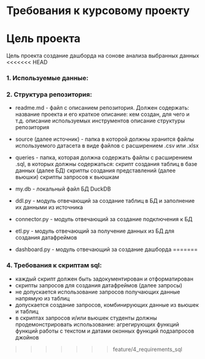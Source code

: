 # Требования к курсовому проекту
# Цель проекта
Цель проекта создание дашборда на сонове анализа  выбранных данных
<<<<<<< HEAD
### 1. Используемые данные:
### 2. Структура репозитория:
* readme.md - файл с описанием репозитория. Должен содержать:
название проекта и его краткое описание: кем создан, для чего и т.д.
описание используемых инструментов
описание структуры репозитория

* source (далее источник) - папка в которой должны хранится файлы используемого датасета в виде файлов с расширением .csv или .xlsx
* queries - папка, которая должна содержать файлы с расширением .sql, в которых должны содержаться:
скрипт создания таблиц в базе данных (далее БД)
скрипты создания представлений (далее вьюшки)
скрипты запросов к вьюшкам
* my.db - локальный файл БД DuckDB
* ddl.py - модуль отвечающий за создание таблиц в БД и заполнение их данными из источника
* connector.py - модуль отвечающий за создание подключения к БД
* etl.py - модуль отвечающий за получение данных из БД для создания датафреймов
* dashboard.py - модуль отвечающий за создание дашборда
=======
### 4. Требования к скриптам sql:
* каждый скрипт должен быть задокументирован и отформатирован
* скрипты запросов для создания датафреймов (далее запросы)
* не допускается использование запросов получающих данные напрямую из таблиц
* допускается создание запросов, комбинирующих данные из вьюшек и таблиц
* в скриптах запросов и/или вьюшек студенты должны продемонстрировать использование:
агрегирующих функций
функций работы с текстом и датами
оконных функций
подзапросов
джойнов
>>>>>>> feature/4_requirements_sql
